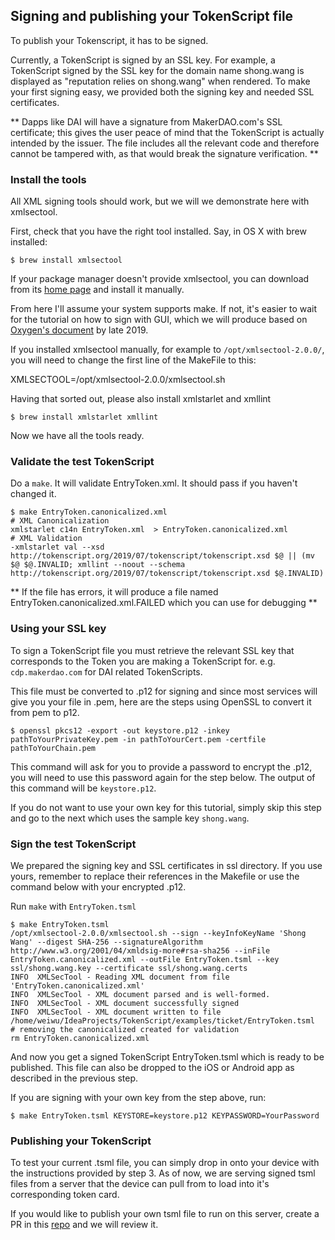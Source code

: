 ## Signing and publishing your TokenScript file

To publish your Tokenscript, it has to be signed.

Currently, a TokenScript is signed by an SSL key. For example, a TokenScript signed by the SSL key for the domain name shong.wang is displayed as "reputation relies on shong.wang" when rendered. To make your first signing easy, we provided both the signing key and needed SSL certificates.

** Dapps like DAI will have a signature from MakerDAO.com's SSL certificate; this gives the user peace of mind that the TokenScript is actually intended by the issuer. The file includes all the relevant code and therefore cannot be tampered with, as that would break the signature verification. ** 

### Install the tools

All XML signing tools should work, but we will we demonstrate here with xmlsectool.

First, check that you have the right tool installed. Say, in OS X with brew installed:

    $ brew install xmlsectool

If your package manager doesn't provide xmlsectool, you can download from its [home page](https://wiki.shibboleth.net/confluence/display/XSTJ2/xmlsectool+V2+Home) and install it manually.

From here I'll assume your system supports make. If not, it's easier to wait for the tutorial on how to sign with GUI, which we will produce based on [Oxygen's document](https://www.oxygenxml.com/doc/versions/21.0/ug-editor/topics/signing-files.html#signing-files) by late 2019.

If you installed xmlsectool manually, for example to `/opt/xmlsectool-2.0.0/`, you will need to change the first line of the MakeFile to this:

XMLSECTOOL=/opt/xmlsectool-2.0.0/xmlsectool.sh

Having that sorted out, please also install xmlstarlet and xmllint

    $ brew install xmlstarlet xmllint

Now we have all the tools ready.

### Validate the test TokenScript

Do a `make`. It will validate EntryToken.xml. It should pass if you haven't changed it.

    $ make EntryToken.canonicalized.xml
    # XML Canonicalization
    xmlstarlet c14n EntryToken.xml  > EntryToken.canonicalized.xml
    # XML Validation
	-xmlstarlet val --xsd http://tokenscript.org/2019/07/tokenscript/tokenscript.xsd $@ || (mv $@ $@.INVALID; xmllint --noout --schema http://tokenscript.org/2019/07/tokenscript/tokenscript.xsd $@.INVALID)

** If the file has errors, it will produce a file named EntryToken.canonicalized.xml.FAILED which you can use for debugging ** 

### Using your SSL key
To sign a TokenScript file you must retrieve the relevant SSL key that corresponds to the Token you are making a TokenScript for. e.g. `cdp.makerdao.com` for DAI related TokenScripts. 

This file must be converted to .p12 for signing and since most services will give you your file in .pem, here are the steps using OpenSSL to convert it from pem to p12. 

    $ openssl pkcs12 -export -out keystore.p12 -inkey pathToYourPrivateKey.pem -in pathToYourCert.pem -certfile pathToYourChain.pem

This command will ask for you to provide a password to encrypt the .p12, you will need to use this password again for the step below. The output of this command will be `keystore.p12`.

If you do not want to use your own key for this tutorial, simply skip this step and go to the next which uses the sample key `shong.wang`. 

### Sign the test TokenScript

We prepared the signing key and SSL certificates in ssl directory. If you use yours, remember to replace their references in the Makefile or use the command below with your encrypted .p12. 

Run `make` with `EntryToken.tsml`

    $ make EntryToken.tsml
    /opt/xmlsectool-2.0.0/xmlsectool.sh --sign --keyInfoKeyName 'Shong Wang' --digest SHA-256 --signatureAlgorithm http://www.w3.org/2001/04/xmldsig-more#rsa-sha256 --inFile EntryToken.canonicalized.xml --outFile EntryToken.tsml --key ssl/shong.wang.key --certificate ssl/shong.wang.certs
    INFO  XMLSecTool - Reading XML document from file 'EntryToken.canonicalized.xml'
    INFO  XMLSecTool - XML document parsed and is well-formed.
    INFO  XMLSecTool - XML document successfully signed
    INFO  XMLSecTool - XML document written to file /home/weiwu/IdeaProjects/TokenScript/examples/ticket/EntryToken.tsml
    # removing the canonicalized created for validation
    rm EntryToken.canonicalized.xml

And now you get a signed TokenScript EntryToken.tsml which is ready to be published. This file can also be dropped to the iOS or Android app as described in the previous step.

If you are signing with your own key from the step above, run: 

    $ make EntryToken.tsml KEYSTORE=keystore.p12 KEYPASSWORD=YourPassword

### Publishing your TokenScript

To test your current .tsml file, you can simply drop in onto your device with the instructions provided by step 3. As of now, we are serving signed tsml files from a server that the device can pull from to load into it's corresponding token card. 

If you would like to publish your own tsml file to run on this server, create a PR in this [repo](https://github.com/AlphaWallet/TokenScript-Repo) and we will review it. 
